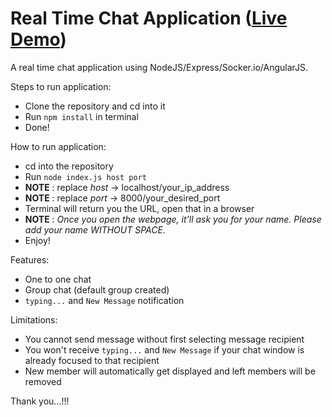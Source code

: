 # Real Time Chat Application ([Live Demo](https://realtimechat-jalay.herokuapp.com))
A real time chat application using NodeJS/Express/Socker.io/AngularJS.

Steps to run application:
* Clone the repository and cd into it
* Run `npm install` in terminal
* Done!

How to run application:
* cd into the repository
* Run `node index.js host port`
* **NOTE** : replace *host* -> localhost/your_ip_address
* **NOTE** : replace *port* -> 8000/your_desired_port
* Terminal will return you the URL, open that in a browser
* **NOTE** : *Once you open the webpage, it'll ask you for your name. Please add your name WITHOUT SPACE.*
* Enjoy!

Features:
* One to one chat
* Group chat (default group created)
* `typing...` and `New Message` notification

Limitations:
* You cannot send message without first selecting message recipient
* You won't receive `typing...` and `New Message` if your chat window is already focused to that recipient
* New member will automatically get displayed and left members will be removed

Thank you...!!!
